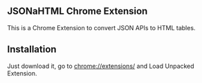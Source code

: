 ## JSONaHTML Chrome Extension

This is a Chrome Extension to convert JSON APIs to HTML tables.

## Installation

Just download it, go to [chrome://extensions/](chrome://extensions/) and Load Unpacked Extension.
